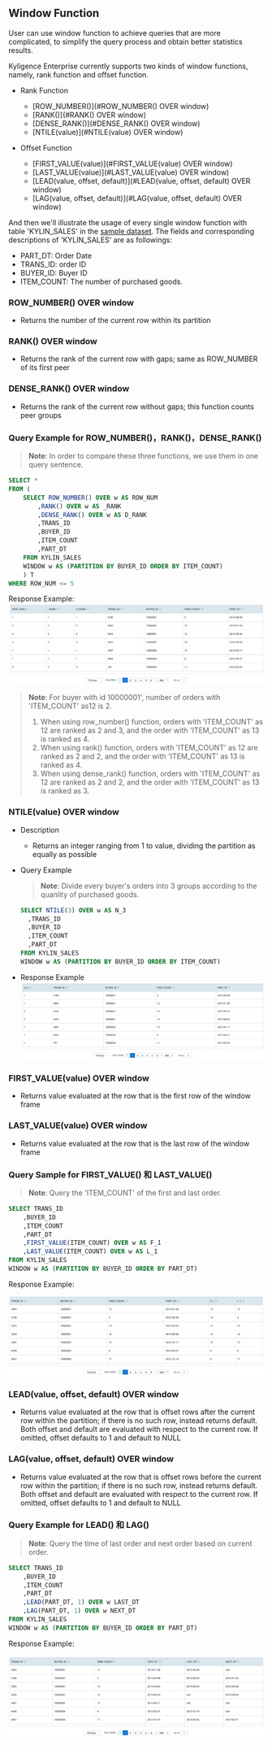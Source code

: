 ## Window Function

User can use window function to achieve queries that are more complicated, to simplify the query process and obtain better statistics results.

Kyligence Enterprise currently supports two kinds of window functions, namely, rank function and offset function.


- Rank Function

  - [ROW_NUMBER()](#ROW_NUMBER() OVER window)
  - [RANK()](#RANK() OVER window)
  - [DENSE_RANK()](#DENSE_RANK() OVER window)
  - [NTILE(value)](#NTILE(value) OVER window)

- Offset Function

  - [FIRST_VALUE(value)](#FIRST_VALUE(value) OVER window)
  - [LAST_VALUE(value)](#LAST_VALUE(value) OVER window)
  - [LEAD(value, offset, default)](#LEAD(value, offset, default) OVER window)
  - [LAG(value, offset, default)](#LAG(value, offset, default) OVER window)



And then we'll illustrate the usage of every single window function with table 'KYLIN_SALES' in the [sample dataset](../../model/sample_dataset.cn.md). The fields and corresponding descriptions of 'KYLIN_SALES' are as followings:
- PART_DT: Order Date
- TRANS_ID: order ID
- BUYER_ID: Buyer ID
- ITEM_COUNT: The number of purchased goods.



### ROW_NUMBER() OVER window

- Returns the number of the current row within its partition

### RANK() OVER window

- Returns the rank of the current row with gaps; same as ROW_NUMBER of its first peer

### DENSE_RANK() OVER window

- Returns the rank of the current row without gaps; this function counts peer groups



### Query Example for ROW_NUMBER()，RANK()，DENSE_RANK()

> **Note**:  In order to compare these three functions, we use them in one query sentence.

```SQL
SELECT *
FROM (
	SELECT ROW_NUMBER() OVER w AS ROW_NUM
		,RANK() OVER w AS _RANK
		,DENSE_RANK() OVER w AS D_RANK
		,TRANS_ID
		,BUYER_ID
		,ITEM_COUNT
		,PART_DT
	FROM KYLIN_SALES 
    WINDOW w AS (PARTITION BY BUYER_ID ORDER BY ITEM_COUNT)
	) T
WHERE ROW_NUM <= 5
```

Response Example:
![](images/rank_and_drank_en.png)

> **Note**:
> For buyer with id 10000001', number of orders with 'ITEM_COUNT' as12 is 2.
>
> 1. When using row_number() function, orders with 'ITEM_COUNT' as 12  are ranked as  2 and 3, and the order with 'ITEM_COUNT' as 13 is ranked as 4.
> 2. When using rank() function, orders with 'ITEM_COUNT' as 12  are ranked as  2 and 2, and the order with 'ITEM_COUNT' as 13 is ranked as 4.
> 3. When using dense_rank() function, orders with 'ITEM_COUNT' as 12  are ranked as  2 and 2, and the order with 'ITEM_COUNT' as 13 is ranked as 3.




### NTILE(value) OVER window

- Description

  - Returns an integer ranging from 1 to value, dividing the partition as equally as possible
- Query Example
  > **Note**: Divide every buyer's orders into 3 groups according to the quanlity of purchased goods.
  ```SQL
  SELECT NTILE(3) OVER w AS N_3
    ,TRANS_ID
    ,BUYER_ID
    ,ITEM_COUNT
    ,PART_DT
  FROM KYLIN_SALES
  WINDOW w AS (PARTITION BY BUYER_ID ORDER BY ITEM_COUNT)
  ```

- Response Example
  ![](images/ntile_en.png)



### FIRST_VALUE(value) OVER window
- Returns value evaluated at the row that is the first row of the window frame


### LAST_VALUE(value) OVER window
-  Returns value evaluated at the row that is the last row of the window frame




### Query Sample for FIRST_VALUE() 和 LAST_VALUE()

> **Note**: Query the 'ITEM_COUNT' of the first and last order.

```SQL
SELECT TRANS_ID
	,BUYER_ID
	,ITEM_COUNT
	,PART_DT
	,FIRST_VALUE(ITEM_COUNT) OVER w AS F_1
	,LAST_VALUE(ITEM_COUNT) OVER w AS L_1
FROM KYLIN_SALES 
WINDOW w AS (PARTITION BY BUYER_ID ORDER BY PART_DT)
```

Response Example:

![](images/first_last_value_en.png)



### LEAD(value, offset, default) OVER window
- Returns value evaluated at the row that is offset rows after the current row within the partition; if there is no such row, instead returns default. Both offset and default are evaluated with respect to the current row. If omitted, offset defaults to 1 and default to NULL

### LAG(value, offset, default) OVER window
- Returns value evaluated at the row that is offset rows before the current row within the partition; if there is no such row, instead returns default. Both offset and default are evaluated with respect to the current row. If omitted, offset defaults to 1 and default to NULL




### Query Example for LEAD() 和 LAG()
> **Note**: Query the time of last order and next order based on current order.

```SQL
SELECT TRANS_ID
	,BUYER_ID
	,ITEM_COUNT
	,PART_DT
	,LEAD(PART_DT, 1) OVER w LAST_DT
	,LAG(PART_DT, 1) OVER w NEXT_DT
FROM KYLIN_SALES 
WINDOW w AS (PARTITION BY BUYER_ID ORDER BY PART_DT)
```

Response Example:

![](images/lead_lag_en.png)
